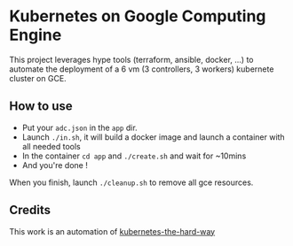 # Kubernetes on Google Computing Engine

This project leverages hype tools (terraform, ansible, docker, ...) to automate
the deployment of a 6 vm (3 controllers, 3 workers) kubernete cluster on GCE.

## How to use

- Put your `adc.json` in the `app` dir.
- Launch `./in.sh`, it will build a docker image and launch a container with
all needed tools
- In the container `cd app` and `./create.sh` and wait for ~10mins
- And you're done !

When you finish, launch `./cleanup.sh` to remove all gce resources.

## Credits

This work is an automation of [kubernetes-the-hard-way](https://github.com/kelseyhightower/kubernetes-the-hard-way)
